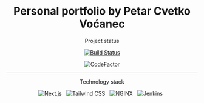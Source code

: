 <h1 align="center">Personal portfolio by Petar Cvetko Voćanec</h1>

<div align="center">
    <p align="center">Project status</p>

[![Build Status](https://jenkins.petar-cv.com/buildStatus/icon?job=personal-website)](https://jenkins.petar-cv.com/job/personal-website/)

[![CodeFactor](https://www.codefactor.io/repository/github/petar-cv/portfolio-website/badge)](https://www.codefactor.io/repository/github/petar-cv/portfolio-website)

</div>

<hr>

<div align="center">
    <p align="center">Technology stack</p>
    <img src="https://img.shields.io/badge/next.js-000000?style=for-the-badge&logo=nextdotjs&logoColor=white" alt="Next.js"/>
    &nbsp;
    <img src="https://img.shields.io/badge/Tailwind_CSS-38B2AC?style=for-the-badge&logo=tailwind-css&logoColor=white" alt="Tailwind CSS"/>
    &nbsp;
    <img src="https://img.shields.io/badge/Nginx-009639?style=for-the-badge&logo=nginx&logoColor=white" alt="NGINX"/>
    &nbsp;
    <img src="https://img.shields.io/badge/Jenkins-D24939?style=for-the-badge&logo=Jenkins&logoColor=white" alt="Jenkins"/>
    &nbsp;
</div>
